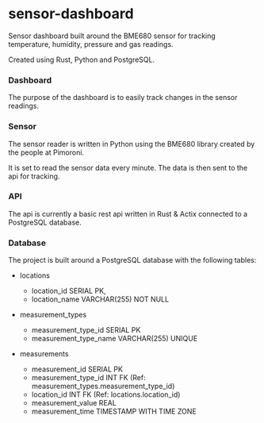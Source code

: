 # sensor-dashboard

Sensor dashboard built around the BME680 sensor for tracking temperature, humidity, pressure and gas readings.

Created using Rust, Python and PostgreSQL.

### Dashboard

The purpose of the dashboard is to easily track changes in the sensor readings.

### Sensor

The sensor reader is written in Python using the BME680 library created by the people at Pimoroni.

It is set to read the sensor data every minute. The data is then sent to the api for tracking.

### API

The api is currently a basic rest api written in Rust & Actix connected to a PostgreSQL database.

### Database

The project is built around a PostgreSQL database with the following tables:

-   locations

    -   location_id SERIAL PK,
    -   location_name VARCHAR(255) NOT NULL

-   measurement_types

    -   measurement_type_id SERIAL PK
    -   measurement_type_name VARCHAR(255) UNIQUE

-   measurements
    -   measurement_id SERIAL PK
    -   measurement_type_id INT FK (Ref: measurement_types.measurement_type_id)
    -   location_id INT FK (Ref: locations.location_id)
    -   measurement_value REAL
    -   measurement_time TIMESTAMP WITH TIME ZONE
